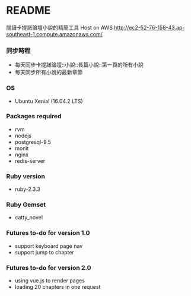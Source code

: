 # README
閱讀卡提諾論壇小說的精簡工具
Host on AWS http://ec2-52-76-158-43.ap-southeast-1.compute.amazonaws.com/

### 同步時程
* 每天同步卡提諾論壇::小說::長篇小說::第一頁的所有小說
* 每天同步所有小說的最新章節

### OS
* Ubuntu Xenial (16.04.2 LTS)

### Packages required
* rvm
* nodejs
* postgresql-9.5
* monit
* nginx
* redis-server

### Ruby version
* ruby-2.3.3

### Ruby Gemset
* catty_novel

### Futures to-do for version 1.0
* support keyboard page nav
* support jump to chapter

### Futures to-do for version 2.0
* using vue.js to render pages
* loading 20 chapters in one request
